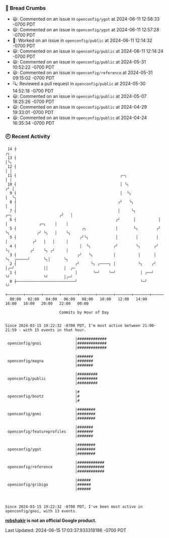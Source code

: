 ### 🍞 Bread Crumbs

 * 😃: Commented on an issue in `openconfig/ygot` at 2024-06-11 12:58:33 -0700 PDT
 * 😃: Commented on an issue in `openconfig/ygot` at 2024-06-11 12:57:28 -0700 PDT
 * 👀: Worked on an issue in `openconfig/public` at 2024-06-11 12:14:32 -0700 PDT
 * 😃: Commented on an issue in `openconfig/public` at 2024-06-11 12:14:24 -0700 PDT
 * 😃: Commented on an issue in `openconfig/public` at 2024-05-31 10:52:22 -0700 PDT
 * 😃: Commented on an issue in `openconfig/reference` at 2024-05-31 09:15:02 -0700 PDT
 * 🔍: Reviewed a pull request in  `openconfig/public` at 2024-05-30 14:52:18 -0700 PDT
 * 😃: Commented on an issue in `openconfig/public` at 2024-05-07 18:25:26 -0700 PDT
 * 😃: Commented on an issue in `openconfig/public` at 2024-04-29 19:33:01 -0700 PDT
 * 😃: Commented on an issue in `openconfig/public` at 2024-04-24 16:35:34 -0700 PDT

### 🕘 Recent Activity
```
 14 ┼                                                                                         ╭╮
 13 ┤                                                                                         │╰╮
 12 ┤                                                                                         │ │
 11 ┤                                              ╭─╮                                        │ │
 10 ┤                                              │ ╰╮                                      ╭╯ │
  9 ┤                                              │  ╰╮                                     │  ╰╮
  8 ┤                                             ╭╯   ╰╮                                    │   │
  7 ┤                                             │     ╰╮          ╭─╮                     ╭╯   │
  6 ┤                                            ╭╯      │          │ │              ╭─╮    │    │
  5 ┤                             ╭╮             │       ╰╮        ╭╯ ╰╮            ╭╯ ╰╮   │    ╰╮
  5 ┤                            ╭╯╰╮            │        │        │   │           ╭╯   │   │     │
  4 ┤                            │  ╰╮          ╭╯        ╰╮      ╭╯   ╰╮         ╭╯    ╰╮ ╭╯     │
  3 ┤                           ╭╯   ╰╮         │          │      │     ╰╮  ╭─────╯      ╰╮│      ╰╮
  2 ┤                          ╭╯     ╰╮ ╭────╮ │          ╰╮    ╭╯      │╭─╯             ││       │  ╭─
  1 ┤                          │       ╰─╯    ╰─╯           │ ╭──╯       ╰╯               ╰╯       │╭─╯
  0 ┼──────────────────────────╯                            ╰─╯                                    ╰╯
    +───────+───────+───────+───────+───────+───────+───────+───────+───────+───────+───────+───────+────
  00:00   02:00   04:00   06:00   08:00   10:00   12:00   14:00   16:00   18:00   20:00   22:00   00:00   

						Commits by Hour of Day


Since 2024-03-15 19:22:32 -0700 PDT, I'm most active between 21:00-21:59 - with 15 events in that hour.

```



```
                               |#############
 openconfig/gnoi               |#############
                               |#############

                               |#######
 openconfig/magna              |#######
                               |#######

                               |#########
 openconfig/public             |#########
                               |#########

                               |#
 openconfig/bootz              |#
                               |#

                               |########
 openconfig/gnmi               |########
                               |########

                               |#######
 openconfig/featureprofiles    |#######
                               |#######

                               |########
 openconfig/ygot               |########
                               |########

                               |############
 openconfig/reference          |############
                               |############

                               |######
 openconfig/gribigo            |######
                               |######



Since 2024-03-15 19:22:32 -0700 PDT, I've been most active in openconfig/gnoi, with 13 events.

```
**[robshakir](mailto:robjs@google.com) is not an official Google product.**  


Last Updated: 2024-06-15 17:03:37.933318186 -0700 PDT

